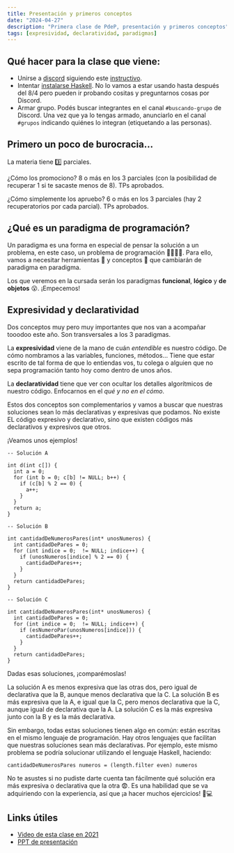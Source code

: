 ```yaml
---
title: Presentación y primeros conceptos
date: "2024-04-27"
description: "Primera clase de PdeP, presentación y primeros conceptos"
tags: [expresividad, declaratividad, paradigmas]
---
```


## Qué hacer para la clase que viene:
- Unirse a [discord](https://discord.gg/p4bKxGDE) siguiendo este [instructivo](https://docs.google.com/document/d/1KhlCwxp0c6gOC2plRDMJvgiBwU7-z7uBRcO-fa4HIyY/edit).
- Intentar [instalarse Haskell](https://www.pdep.com.ar/software/haskell). No lo vamos a estar usando hasta después del 8/4 pero pueden ir probando cositas y preguntarnos cosas por Discord.
- Armar grupo. Podés buscar integrantes en el canal `#buscando-grupo` de Discord. Una vez que ya lo tengas armado, anunciarlo en el canal `#grupos` indicando quiénes lo integran (etiquetando a las personas).

## Primero un poco de burocracia…

La materia tiene 3️⃣ parciales.  

¿Cómo los promociono?
8 o más en los 3 parciales (con la posibilidad de recuperar 1 si te sacaste menos de 8).
TPs aprobados.

¿Cómo simplemente los apruebo?
6 o más en los 3 parciales (hay 2 recuperatorios por cada parcial).
TPs aprobados.

## ¿Qué es un paradigma de programación?

Un paradigma es una forma en especial de pensar la solución a un problema, en este caso, un problema de programación 👩‍💻👨‍💻. Para ello, vamos a necesitar herramientas 🔧 y conceptos 📖 que cambiarán de paradigma en paradigma. 

Los que veremos en la cursada serán los paradigmas **funcional**, **lógico** y **de objetos** 😮. ¡Empecemos!

## Expresividad y declaratividad
Dos conceptos muy pero muy importantes que nos van a acompañar tooodoo este año. Son transversales a los 3 paradigmas.

La **expresividad** viene de la mano de cuán *entendible* es nuestro código. De cómo nombramos a las variables, funciones, métodos… Tiene que estar escrito de tal forma de que lo entiendas vos, tu colega o alguien que no sepa programación tanto hoy como dentro de unos años. 

La **declaratividad** tiene que ver con ocultar los detalles algorítmicos de nuestro código. Enfocarnos en el *qué y no en el cómo*.


Estos dos conceptos son complementarios y vamos a buscar que nuestras soluciones sean lo más declarativas y expresivas que podamos. No existe EL código expresivo y declarativo, sino que existen códigos más declarativos y expresivos que otros. 

¡Veamos unos ejemplos!

```
-- Solución A
​
int d(int c[]) {
  int a = 0;
  for (int b = 0; c[b] != NULL; b++) {
    if (c[b] % 2 == 0) {
      a++;
    }
  }
  return a;
}
​
-- Solución B
​
int cantidadDeNumerosPares(int* unosNumeros) {
  int cantidadDePares = 0;
  for (int indice = 0;  != NULL; indice++) {
    if (unosNumeros[indice] % 2 == 0) {
      cantidadDePares++;
    }
  }
  return cantidadDePares;
}
​
-- Solución C
​
int cantidadDeNumerosPares(int* unosNumeros) {
  int cantidadDePares = 0;
  for (int indice = 0;  != NULL; indice++) {
    if (esNumeroPar(unosNumeros[indice])) {
      cantidadDePares++;
    }
  }
  return cantidadDePares;
}
```

Dadas esas soluciones, ¡comparémoslas!

La solución A es menos expresiva que las otras dos, pero igual de declarativa que la B, aunque menos declarativa que la C.
La solución B es más expresiva que la A, e igual que la C, pero menos declarativa que la C, aunque igual de declarativa que la A.
La solución C es la más expresiva junto con la B y es la más declarativa.

Sin embargo, todas estas soluciones tienen algo en común: están escritas en el mismo lenguaje de programación. Hay otros lenguajes que facilitan que nuestras soluciones sean más declarativas. Por ejemplo, este mismo problema se podría solucionar utilizando el lenguaje Haskell, haciendo:

```
cantidadDeNumerosPares numeros = (length.filter even) numeros
```

No te asustes si no pudiste darte cuenta tan fácilmente qué solución era más expresiva o declarativa que la otra 😨. Es una habilidad que se va adquiriendo con la experiencia, así que ¡a hacer muchos ejercicios! 💪💻

## Links útiles

- [Video de esta clase en 2021](https://drive.google.com/file/d/1gcybc5zNBqQ7vu6Ku7NGeUWhlLGwnbqf/view?usp=sharing)
- [PPT de presentación](https://docs.google.com/presentation/d/1VnfRbibC9Z4kWK0iOUDi-3KMNEzGw5bPFUzBw95o6IU/edit?usp=sharing)


